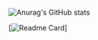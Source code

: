 ![Anurag's GitHub stats](https://github-readme-stats.vercel.app/api?username=Artembay&show_icons=true&theme=tokyonight)


[![Readme Card](https://github-readme-stats.vercel.app/api/pin/?username=Artembay&repo=github-readme-stats&theme=tokyonight)]

